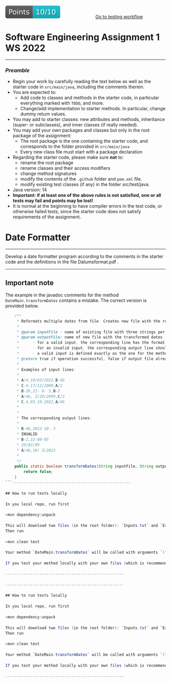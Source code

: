 [reslink]: https://github.com/sweng-plus/a1-res-sew22-s1086240_s1054335/actions/runs/3255617546
[worklink]: https://github.com/sweng-plus/a1-res-sew22-s1086240_s1054335/actions/workflows/classroom.yml
[![Points badge](.github/badges/points.svg)][reslink] &nbsp;&nbsp;&nbsp;&nbsp;&nbsp;&nbsp;&nbsp;&nbsp; &nbsp;&nbsp;&nbsp;&nbsp;&nbsp;&nbsp;&nbsp;&nbsp; &nbsp;&nbsp;&nbsp;&nbsp;&nbsp;&nbsp;&nbsp;&nbsp; [Go to testing workflow][worklink]

# Software Engineering Assignment 1 WS 2022
----------------------------------------------------

### _Preamble_

* Begin your work by carefully reading the text below as well as the starter code in `src/main/java`, including the comments therein.
* You are expected to:
    * Add code to classes and methods in the starter code, in particular everything marked with `TODO`, and more.
	* Change/add implementation to starter methods. In particular, change dummy return values.
* You may add to starter classes: new attributes and methods, inheritance (super- or subclasses), and inner classes (if really needed).
* You may add your own packages and classes but only in the root package of the assignment:
	* The root package is the one containing the starter code, and corresponds to the  folder provided in `src/main/java`
	* Every new class file must start with a package declaration
* Regarding the starter code, please make sure **not** to:
	* rename the root package
    * rename classes and their access modifiers 
    * change method signatures
    * modify the contents of the `.github` folder and `pom.xml` file.
    * modify existing test classes (if any) in the folder src/test/java.
* Java version: 14
* **Important: if at least one of the above rules is not satisfied, one or all tests may fail and points may be lost!**
* It is normal at the beginning to have compiler errors in the test code, or otherwise failed tests, since the starter code does not satisfy requirements of the assignment.  


# Date Formatter
----------------------------------------------------

Develop a date formatter program according to the comments in the starter code and the definitions in the file Datumsformat.pdf .

----------------------------------------------------
## Important note
The example in the javadoc comments for the method `DateMain.transformDates` contains a mistake. The correct version is provided below.

```java 
	/**
	 * Reformats multiple dates from file. Creates new file with the results.
	 * 
	 * @param inputFile : name of existing file with three strings per line: source format,date,target format
	 * @param outputFile: name of new file with the transformed dates
	 * 		- for a valid input, the corresponding line has the format: target format,date
	 * 		- for an invalid input, the corresponding output line should consist of the word INVALID
	 * 		- a valid input is defined exactly as the one for the method formatDate
	 * @return true if operation successful, false if output file already exists or if file access operations did not succeed 
	 * 
	 * Examples of input lines:
	 * 
	 * A/4,10/03/2022,B-4b
	 * C-4,17/12/2000,A/2
	 * B-2b,22- 8- 5,B-2
	 * A/4b, 2/29/2099,C/2
	 * C.4,03.10.2022,A/4b
	 *
	 * 
	 * The corresponding output lines:
	 * 
	 * B-4b,2022-10- 3
	 * INVALID
	 * B-2,22-08-05
	 * 29/02/99
	 * A/4b,10/ 3/2022
	 * 
	 */
	public static boolean transformDates(String inputFile, String outputFile) {
		return false;
	}
```----------------------------------------------------

## How to run tests locally

In you local repo, run first

>mvn dependency:unpack

This will download two files (in the root folder): `Inputs.txt` and `ExpectedOutputs.txt`
Then run

>mvn clean test

Your method `DateMain.transformDates` will be called with arguments `("Inputs.txt", "ActualOutputs.txt")`. The corresponding test simply compares the expected and actual outputs.

If you test your method locally with your own files (which is recommended), you should use filenames different than the ones above, otherwise your files might get overwritten during testing.

----------------------------------------------------

----------------------------------------------------

## How to run tests locally

In you local repo, run first

>mvn dependency:unpack

This will download two files (in the root folder): `Inputs.txt` and `ExpectedOutputs.txt`
Then run

>mvn clean test

Your method `DateMain.transformDates` will be called with arguments `("Inputs.txt", "ActualOutputs.txt")`. The corresponding test simply compares the expected and actual outputs.

If you test your method locally with your own files (which is recommended), you should use filenames different than the ones above, otherwise your files might get overwritten during testing.

----------------------------------------------------
